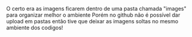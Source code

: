 O certo era as imagens ficarem dentro de uma pasta chamada "images" para organizar melhor o ambiente
Porém no github não é possível dar upload em pastas então tive que deixar as imagens soltas no mesmo ambiente dos codigos!
